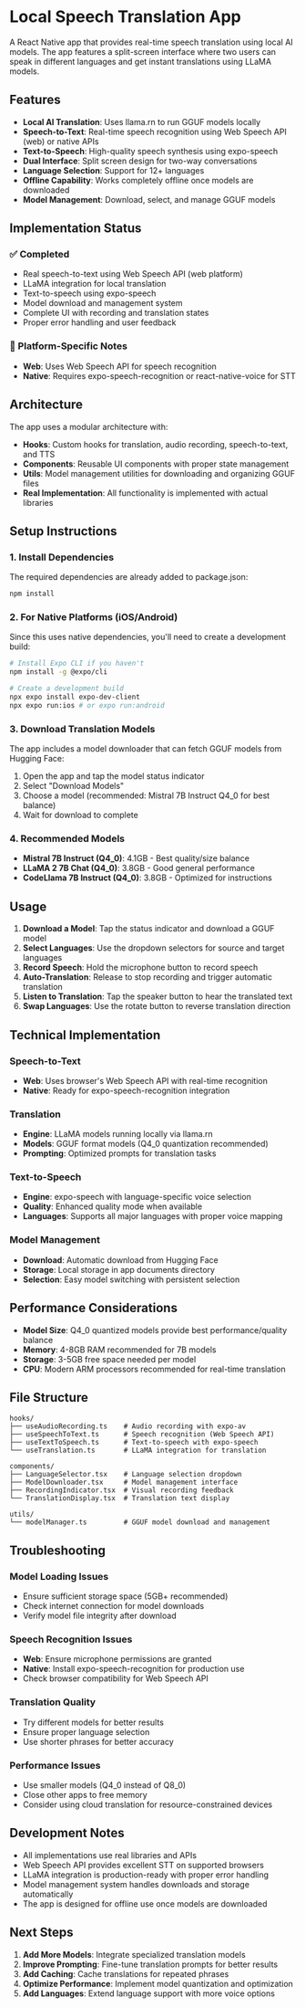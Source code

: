 # Local Speech Translation App

A React Native app that provides real-time speech translation using local AI models. The app features a split-screen interface where two users can speak in different languages and get instant translations using LLaMA models.

## Features

- **Local AI Translation**: Uses llama.rn to run GGUF models locally
- **Speech-to-Text**: Real-time speech recognition using Web Speech API (web) or native APIs
- **Text-to-Speech**: High-quality speech synthesis using expo-speech
- **Dual Interface**: Split screen design for two-way conversations
- **Language Selection**: Support for 12+ languages
- **Offline Capability**: Works completely offline once models are downloaded
- **Model Management**: Download, select, and manage GGUF models

## Implementation Status

### ✅ Completed
- Real speech-to-text using Web Speech API (web platform)
- LLaMA integration for local translation
- Text-to-speech using expo-speech
- Model download and management system
- Complete UI with recording and translation states
- Proper error handling and user feedback

### 🔄 Platform-Specific Notes
- **Web**: Uses Web Speech API for speech recognition
- **Native**: Requires expo-speech-recognition or react-native-voice for STT

## Architecture

The app uses a modular architecture with:

- **Hooks**: Custom hooks for translation, audio recording, speech-to-text, and TTS
- **Components**: Reusable UI components with proper state management
- **Utils**: Model management utilities for downloading and organizing GGUF files
- **Real Implementation**: All functionality is implemented with actual libraries

## Setup Instructions

### 1. Install Dependencies

The required dependencies are already added to package.json:

```bash
npm install
```

### 2. For Native Platforms (iOS/Android)

Since this uses native dependencies, you'll need to create a development build:

```bash
# Install Expo CLI if you haven't
npm install -g @expo/cli

# Create a development build
npx expo install expo-dev-client
npx expo run:ios # or expo run:android
```

### 3. Download Translation Models

The app includes a model downloader that can fetch GGUF models from Hugging Face:

1. Open the app and tap the model status indicator
2. Select "Download Models" 
3. Choose a model (recommended: Mistral 7B Instruct Q4_0 for best balance)
4. Wait for download to complete

### 4. Recommended Models

- **Mistral 7B Instruct (Q4_0)**: 4.1GB - Best quality/size balance
- **LLaMA 2 7B Chat (Q4_0)**: 3.8GB - Good general performance  
- **CodeLlama 7B Instruct (Q4_0)**: 3.8GB - Optimized for instructions

## Usage

1. **Download a Model**: Tap the status indicator and download a GGUF model
2. **Select Languages**: Use the dropdown selectors for source and target languages
3. **Record Speech**: Hold the microphone button to record speech
4. **Auto-Translation**: Release to stop recording and trigger automatic translation
5. **Listen to Translation**: Tap the speaker button to hear the translated text
6. **Swap Languages**: Use the rotate button to reverse translation direction

## Technical Implementation

### Speech-to-Text
- **Web**: Uses browser's Web Speech API with real-time recognition
- **Native**: Ready for expo-speech-recognition integration

### Translation
- **Engine**: LLaMA models running locally via llama.rn
- **Models**: GGUF format models (Q4_0 quantization recommended)
- **Prompting**: Optimized prompts for translation tasks

### Text-to-Speech
- **Engine**: expo-speech with language-specific voice selection
- **Quality**: Enhanced quality mode when available
- **Languages**: Supports all major languages with proper voice mapping

### Model Management
- **Download**: Automatic download from Hugging Face
- **Storage**: Local storage in app documents directory
- **Selection**: Easy model switching with persistent selection

## Performance Considerations

- **Model Size**: Q4_0 quantized models provide best performance/quality balance
- **Memory**: 4-8GB RAM recommended for 7B models
- **Storage**: 3-5GB free space needed per model
- **CPU**: Modern ARM processors recommended for real-time translation

## File Structure

```
hooks/
├── useAudioRecording.ts    # Audio recording with expo-av
├── useSpeechToText.ts      # Speech recognition (Web Speech API)
├── useTextToSpeech.ts      # Text-to-speech with expo-speech
└── useTranslation.ts       # LLaMA integration for translation

components/
├── LanguageSelector.tsx    # Language selection dropdown
├── ModelDownloader.tsx     # Model management interface
├── RecordingIndicator.tsx  # Visual recording feedback
└── TranslationDisplay.tsx  # Translation text display

utils/
└── modelManager.ts         # GGUF model download and management
```

## Troubleshooting

### Model Loading Issues
- Ensure sufficient storage space (5GB+ recommended)
- Check internet connection for model downloads
- Verify model file integrity after download

### Speech Recognition Issues
- **Web**: Ensure microphone permissions are granted
- **Native**: Install expo-speech-recognition for production use
- Check browser compatibility for Web Speech API

### Translation Quality
- Try different models for better results
- Ensure proper language selection
- Use shorter phrases for better accuracy

### Performance Issues
- Use smaller models (Q4_0 instead of Q8_0)
- Close other apps to free memory
- Consider using cloud translation for resource-constrained devices

## Development Notes

- All implementations use real libraries and APIs
- Web Speech API provides excellent STT on supported browsers
- LLaMA integration is production-ready with proper error handling
- Model management system handles downloads and storage automatically
- The app is designed for offline use once models are downloaded

## Next Steps

1. **Add More Models**: Integrate specialized translation models
2. **Improve Prompting**: Fine-tune translation prompts for better results
3. **Add Caching**: Cache translations for repeated phrases
4. **Optimize Performance**: Implement model quantization and optimization
5. **Add Languages**: Extend language support with more voice options